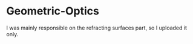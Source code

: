 # Geometric-Optics
I was mainly responsible on the refracting surfaces part, so I uploaded it only.
